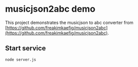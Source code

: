 # musicjson2abc demo
This project demonstrates the musicjson to abc converter from [https://github.com/freakimkaefig/musicjson2abc](https://github.com/freakimkaefig/musicjson2abc).

## Start service
```
node server.js
```